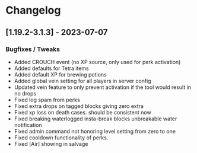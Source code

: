 # Changelog

## [1.19.2-3.1.3] - 2023-07-07
### Bugfixes / Tweaks
- Added CROUCH event (no XP source, only used for perk activation)
- Added defaults for Tetra items
- Added default XP for brewing potions
- Added global vein setting for all players in server config
- Updated vein feature to only prevent activation if the tool would result in no drops
- Fixed log spam from perks
- Fixed extra drops on tagged blocks giving zero extra
- Fixed xp loss on death cases.  should be consistent now
- Fixed breaking waterlogged insta-break blocks unbreakable water notification
- Fixed admin command not honoring level setting from zero to one
- Fixed cooldown functionality of perks.
- Fixed [Air] showing in salvage 